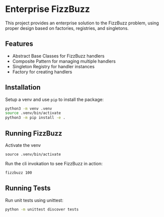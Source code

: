 # Enterprise FizzBuzz

This project provides an enterprise solution to the FizzBuzz problem, using proper design based on factories, registries, and singletons.

## Features
- Abstract Base Classes for FizzBuzz handlers
- Composite Pattern for managing multiple handlers
- Singleton Registry for handler instances
- Factory for creating handlers

## Installation

Setup a venv and use `pip` to install the package:

```bash
python3 -m venv .venv
source .venv/bin/activate
python3 -m pip install -e .
```

## Running FizzBuzz

Activate the venv
```
source .venv/bin/activate
```
Run the cli invokation to see FizzBuzz in action:
```bash
fizzbuzz 100
```

## Running Tests

Run unit tests using unittest:

```bash
python -m unittest discover tests
```
